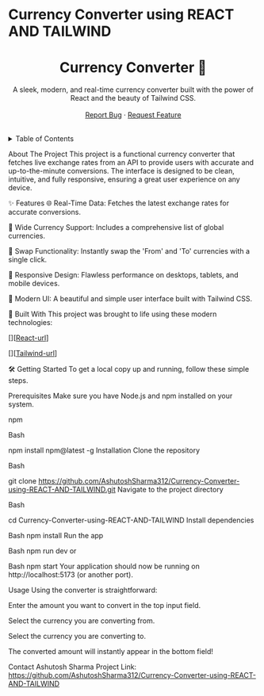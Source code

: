 # Currency Converter using REACT AND TAILWIND
<div align="center">

<h1 align="center">Currency Converter 💸</h1>

<p align="center">
A sleek, modern, and real-time currency converter built with the power of React and the beauty of Tailwind CSS.
<br />
<br />
<a href="https://github.com/AshutoshSharma312/Currency-Converter-using-REACT-AND-TAILWIND/issues">Report Bug</a>
·
<a href="https://github.com/AshutoshSharma312/Currency-Converter-using-REACT-AND-TAILWIND/issues">Request Feature</a>
</p>
</div>

<div align="center">

</div>

<br/>

<details>
<summary>Table of Contents</summary>
<ol>
<li><a href="#about-the-project">About The Project</a></li>
<li><a href="#-features">✨ Features</a></li>
<li><a href="#-built-with">🚀 Built With</a></li>
<li><a href="#-getting-started">🛠️ Getting Started</a></li>
<li><a href="#-usage">Usage</a></li>
<li><a href="#-contact">Contact</a></li>
</ol>
</details>

About The Project
This project is a functional currency converter that fetches live exchange rates from an API to provide users with accurate and up-to-the-minute conversions. The interface is designed to be clean, intuitive, and fully responsive, ensuring a great user experience on any device.

✨ Features
🌐 Real-Time Data: Fetches the latest exchange rates for accurate conversions.

💱 Wide Currency Support: Includes a comprehensive list of global currencies.

🔄 Swap Functionality: Instantly swap the 'From' and 'To' currencies with a single click.

📱 Responsive Design: Flawless performance on desktops, tablets, and mobile devices.

🎨 Modern UI: A beautiful and simple user interface built with Tailwind CSS.

🚀 Built With
This project was brought to life using these modern technologies:

[][[React-url](https://www.google.com/search?q=%5Bhttps://reactjs.org/%5Dhttps://reactjs.org/)]

[][[Tailwind-url](https://www.google.com/search?q=%5Bhttps://tailwindcss.com/%5Dhttps://tailwindcss.com/)]

🛠️ Getting Started
To get a local copy up and running, follow these simple steps.

Prerequisites
Make sure you have Node.js and npm installed on your system.

npm

Bash

npm install npm@latest -g
Installation
Clone the repository

Bash

git clone https://github.com/AshutoshSharma312/Currency-Converter-using-REACT-AND-TAILWIND.git
Navigate to the project directory

Bash

cd Currency-Converter-using-REACT-AND-TAILWIND
Install dependencies

Bash
npm install
Run the app

Bash
npm run dev
or

Bash
npm start
Your application should now be running on http://localhost:5173 (or another port).

Usage
Using the converter is straightforward:

Enter the amount you want to convert in the top input field.

Select the currency you are converting from.

Select the currency you are converting to.

The converted amount will instantly appear in the bottom field!

Contact
Ashutosh Sharma 
Project Link: https://github.com/AshutoshSharma312/Currency-Converter-using-REACT-AND-TAILWIND
